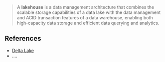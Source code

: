> A **lakehouse** is a data management architecture that combines the scalable storage capabilities of a data lake with the data management and ACID transaction features of a data warehouse, enabling both high-capacity data storage and efficient data querying and analytics.
> 

## References

- [Delta Lake](https://delta.io/)
- ….